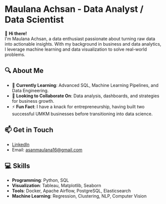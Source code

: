 # Maulana Achsan - Data Analyst / Data Scientist

👋 **Hi there!**  
I'm Maulana Achsan, a data enthusiast passionate about turning raw data into actionable insights. With my background in business and data analytics, I leverage machine learning and data visualization to solve real-world problems.

## 🔍 About Me
- 🧠 **Currently Learning**: Advanced SQL, Machine Learning Pipelines, and Data Engineering.
- 🌟 **Looking to Collaborate On**: Data analysis, dashboards, and strategies for business growth.
- ⚡ **Fun Fact**: I have a knack for entrepreneurship, having built two successful UMKM businesses before transitioning into data science.

## 📫 Get in Touch
- [LinkedIn](https://www.linkedin.com/in/asan133)
- Email: asanmaulana16@gmail.com

## 💻 Skills
- **Programming**: Python, SQL
- **Visualization**: Tableau, Matplotlib, Seaborn
- **Tools**: Docker, Apache Airflow, PostgreSQL, Elasticsearch
- **Machine Learning**: Regression, Clustering, NLP, Computer Vision

<!--
**asanmaulana/asanmaulana** is a ✨ _special_ ✨ repository because its `README.md` (this file) appears on your GitHub profile.

Here are some ideas to get you started:

- 🔭 I’m currently working on ...
- 🌱 I’m currently learning ...
- 👯 I’m looking to collaborate on ...
- 🤔 I’m looking for help with ...
- 💬 Ask me about ...
- 📫 How to reach me: ...
- 😄 Pronouns: ...
- ⚡ Fun fact: ...
-->
